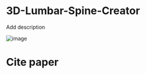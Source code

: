 # 3D-Lumbar-Spine-Creator
Add description 

![image](https://github.com/VisSim-UniKO/3D-Lumbar-Spine-Creator/assets/127405131/cc2c15df-339a-4e92-9c7f-33ff59f94fe0)

# Cite paper
